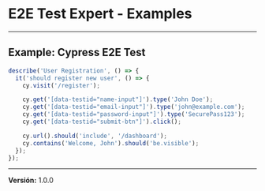 # E2E Test Expert - Examples

---

## Example: Cypress E2E Test

```javascript
describe('User Registration', () => {
  it('should register new user', () => {
    cy.visit('/register');

    cy.get('[data-testid="name-input"]').type('John Doe');
    cy.get('[data-testid="email-input"]').type('john@example.com');
    cy.get('[data-testid="password-input"]').type('SecurePass123');
    cy.get('[data-testid="submit-btn"]').click();

    cy.url().should('include', '/dashboard');
    cy.contains('Welcome, John').should('be.visible');
  });
});
```

---

**Versión:** 1.0.0
